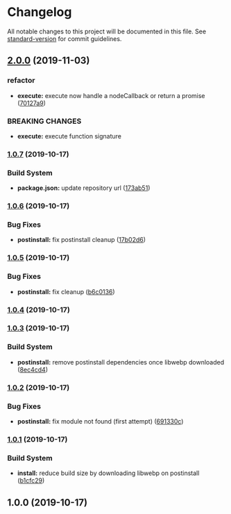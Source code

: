 # Changelog

All notable changes to this project will be documented in this file. See [standard-version](https://github.com/conventional-changelog/standard-version) for commit guidelines.

## [2.0.0](https://github.com/ezylean/webp/compare/v1.0.7...v2.0.0) (2019-11-03)


### refactor

* **execute:** execute now handle a nodeCallback or return a promise ([70127a9](https://github.com/ezylean/webp/commit/70127a9))


### BREAKING CHANGES

* **execute:** execute function signature



### [1.0.7](https://github.com/ezylean/webp/compare/v1.0.6...v1.0.7) (2019-10-17)


### Build System

* **package.json:** update repository url ([173ab51](https://github.com/ezylean/webp/commit/173ab51))



### [1.0.6](https://github.com///compare/v1.0.5...v1.0.6) (2019-10-17)


### Bug Fixes

* **postinstall:** fix postinstall cleanup ([17b02d6](https://github.com///commit/17b02d6))



### [1.0.5](https://github.com///compare/v1.0.4...v1.0.5) (2019-10-17)


### Bug Fixes

* **postinstall:** fix cleanup ([b6c0136](https://github.com///commit/b6c0136))



### [1.0.4](https://github.com///compare/v1.0.3...v1.0.4) (2019-10-17)



### [1.0.3](https://github.com///compare/v1.0.2...v1.0.3) (2019-10-17)


### Build System

* **postinstall:** remove postinstall dependencies once libwebp downloaded ([8ec4cd4](https://github.com///commit/8ec4cd4))



### [1.0.2](https://github.com///compare/v1.0.1...v1.0.2) (2019-10-17)


### Bug Fixes

* **postinstall:** fix module not found (first attempt) ([691330c](https://github.com///commit/691330c))



### [1.0.1](https://github.com///compare/v1.0.0...v1.0.1) (2019-10-17)


### Build System

* **install:** reduce build size by downloading libwebp on postinstall ([b1cfc29](https://github.com///commit/b1cfc29))



## 1.0.0 (2019-10-17)
